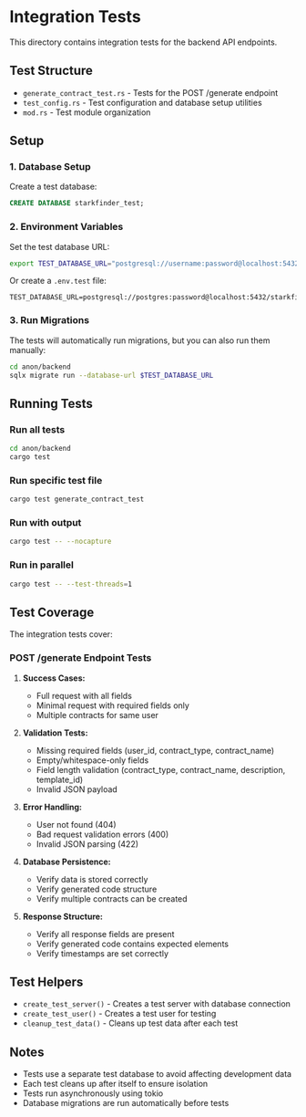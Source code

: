 # Integration Tests

This directory contains integration tests for the backend API endpoints.

## Test Structure

- `generate_contract_test.rs` - Tests for the POST /generate endpoint
- `test_config.rs` - Test configuration and database setup utilities
- `mod.rs` - Test module organization

## Setup

### 1. Database Setup

Create a test database:

```sql
CREATE DATABASE starkfinder_test;
```

### 2. Environment Variables

Set the test database URL:

```bash
export TEST_DATABASE_URL="postgresql://username:password@localhost:5432/starkfinder_test"
```

Or create a `.env.test` file:

```env
TEST_DATABASE_URL=postgresql://postgres:password@localhost:5432/starkfinder_test
```

### 3. Run Migrations

The tests will automatically run migrations, but you can also run them manually:

```bash
cd anon/backend
sqlx migrate run --database-url $TEST_DATABASE_URL
```

## Running Tests

### Run all tests

```bash
cd anon/backend
cargo test
```

### Run specific test file

```bash
cargo test generate_contract_test
```

### Run with output

```bash
cargo test -- --nocapture
```

### Run in parallel

```bash
cargo test -- --test-threads=1
```

## Test Coverage

The integration tests cover:

### POST /generate Endpoint Tests

1. **Success Cases:**
   - Full request with all fields
   - Minimal request with required fields only
   - Multiple contracts for same user

2. **Validation Tests:**
   - Missing required fields (user_id, contract_type, contract_name)
   - Empty/whitespace-only fields
   - Field length validation (contract_type, contract_name, description, template_id)
   - Invalid JSON payload

3. **Error Handling:**
   - User not found (404)
   - Bad request validation errors (400)
   - Invalid JSON parsing (422)

4. **Database Persistence:**
   - Verify data is stored correctly
   - Verify generated code structure
   - Verify multiple contracts can be created

5. **Response Structure:**
   - Verify all response fields are present
   - Verify generated code contains expected elements
   - Verify timestamps are set correctly

## Test Helpers

- `create_test_server()` - Creates a test server with database connection
- `create_test_user()` - Creates a test user for testing
- `cleanup_test_data()` - Cleans up test data after each test

## Notes

- Tests use a separate test database to avoid affecting development data
- Each test cleans up after itself to ensure isolation
- Tests run asynchronously using tokio
- Database migrations are run automatically before tests
